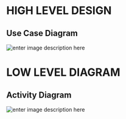 ﻿# HIGH LEVEL DESIGN

## Use Case Diagram
![enter image description here](https://www.linkpicture.com/q/Untitled-Workspace.png)


# LOW LEVEL DIAGRAM

##  Activity Diagram

![enter image description here](https://www.linkpicture.com/q/Untitled-Workspace-4.png)


